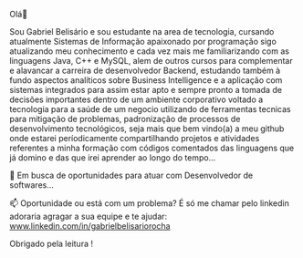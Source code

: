 Olá👋

Sou Gabriel Belisário e sou estudante na area de tecnologia, cursando atualmente Sistemas de Informação
apaixonado por programação sigo atualizando meu conhecimento e cada vez mais me familiarizando com as linguagens
Java, C++ e MySQL, alem de outros cursos para complementar e alavancar a carreira de desenvolvedor Backend, estudando também
à fundo aspectos analíticos sobre Business Intelligence e a aplicação com sistemas integrados para assim estar apto e sempre pronto a tomada de decisões importantes
dentro de um ambiente corporativo voltado a tecnologia para a saúde de um negocio utilizando de ferramentas 
tecnicas para mitigação de problemas, padronização de processos de desenvolvimento tecnológicos, seja mais que bem vindo(a) a meu github
onde estarei períodicamente compartilhando projetos e atividades referentes a minha formação com códigos comentados das linguagens que já domino e das que irei aprender ao longo do tempo... 

🔭 Em busca de oportunidades para atuar com Desenvolvedor de softwares...

📫 Oportunidade ou está com um problema? É só me chamar pelo linkedin adoraria agragar a sua equipe e te ajudar: www.linkedin.com/in/gabrielbelisariorocha

Obrigado pela leitura !
